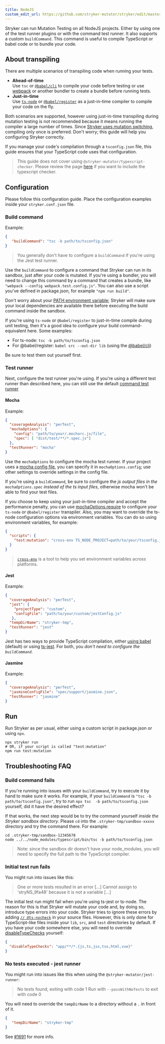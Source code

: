 ```yaml
---
title: NodeJS
custom_edit_url: https://github.com/stryker-mutator/stryker/edit/master/docs/guides/nodejs.md
---
```


Stryker can run Mutation Testing on all NodeJS projects. Either by using one of the test runner plugins or with the command test runner. It also supports a custom `buildCommand`. This command is useful to compile TypeScript or babel code or to bundle your code.

## About transpiling

There are multiple scenarios of transpiling code when running your tests. 

* **Ahead-of-time**  
  Use `tsc` or [`@babel/cli`](https://babeljs.io/docs/en/babel-cli) to compile your code before testing or use [webpack](https://webpack.js.org/api/cli/) or another bundler to create a bundle before running tests. 
* **Just-in-time**  
  Use [`ts-node`](https://www.npmjs.com/package/ts-node) or [`@babel/register`](https://babeljs.io/docs/en/babel-register/) as a just-in-time compiler to compile your code on the fly.

Both scenarios are supported, however using just-in-time transpiling during mutation testing is not recommended because it means running the compiler a large number of times. Since [Stryker uses mutation switching](https://stryker-mutator.io/blog/announcing-stryker-4-mutation-switching), compiling only once is preferred. Don't worry; this guide will help you configuring Stryker correctly.

If you manage your code's compilation through a `tsconfig.json` file, this guide ensures that your TypeScript code uses that configuration.

> This guide does not cover using `@stryker-mutator/typescript-checker`. Please review the page [here](../typescript-checker.md) if you want to include the typescript checker.

## Configuration

Please follow this configuration guide. Place the configuration examples inside your `stryker.conf.json` file.

### Build command

Example:

```json
{
   "buildCommand": "tsc -b path/to/tsconfig.json"
}
```

> You generally don't have to configure a `buildCommand` if you're using the Jest test runner.

Use the `buildCommand` to configure a command that Stryker can run in its sandbox, just after your code is mutated. If you're using a bundler, you will need to change this command by a command that creates a bundle, like `"webpack --config webpack.test.config.js"`. You can also use a script you've defined in package.json, for example `"npm run build"`. 

Don't worry about your [PATH environment variable](https://en.wikipedia.org/wiki/PATH_(variable)); Stryker will make sure your local dependencies are available there before executing the build command inside the sandbox. 

If you're using `ts-node` or `@babel/register` to just-in-time compile during unit testing, then it's a good idea to configure your build command-equivalent here. Some examples:

* For ts-node: `tsc -b path/to/tsconfig.json`
* For @babel/register: `babel src --out-dir lib`
(using the [@babel/cli](https://babeljs.io/docs/en/babel-cli))

Be sure to test them out yourself first.

### Test runner

Next, configure the test runner you're using. If you're using a different test runner than described here, you can still use the default [command test runner](../configuration.md#testrunner-string)

#### Mocha

Example:

```json
{
  "coverageAnalysis": "perTest",
  "mochaOptions": {
    "config": "path/to/your/.mocharc.js/file",
    "spec": [ "dist/test/**/*.spec.js"]
  },
  "testRunner": "mocha"
}
```

Use the `mochaOptions` to configure the mocha test runner. If your project uses a [mocha config file](https://mochajs.org/#-config-path), you can specify it in `mochaOptions.config`; use other settings to override settings in the config file. 

If you're using a `buildCommand`, be sure to configure the _js output files in the `mochaOptions.spec` instead of the ts input files_, otherwise mocha won't be able to find your test files.

If you choose to keep using your just-in-time compiler and accept the performance penalty, you can use [mochaOptions.require](../mocha-runner.md#mochaoptionsrequire-string) to configure your `ts-node` or `@babel/register` transpiler. Also, you may want to override the ts-node configuration options via environment variables. You can do so using environment variables, for example:

```json
{
  "scripts": {
    "test:mutation": "cross-env TS_NODE_PROJECT=path/to/your/tsconfig.json stryker run"
  }
}
```

> [`cross-env`](https://www.npmjs.com/package/cross-env) is a tool to help you set environment variables across platforms.

#### Jest

Example:

```json
{
  "coverageAnalysis": "perTest",
  "jest": {
    "projectType": "custom",
    "configFile": "path/to/your/custom/jestConfig.js"
   },
  "tempDirName": "stryker-tmp",
  "testRunner": "jest"
}
```

Jest has two ways to provide TypeScript compilation, either [using babel](https://jestjs.io/docs/en/getting-started#using-typescript) (default) or using [ts-jest](https://www.npmjs.com/package/ts-jest). For both, you _don't need to configure the `buildCommand`_.

#### Jasmine

Example:

```json
{
  "coverageAnalysis": "perTest",
  "jasmineConfigFile": "spec/support/jasmine.json",
  "testRunner": "jasmine"
}
``` 

## Run

Run Stryker as per usual, either using a custom script in package.json or using `npx`.

```shell
npx stryker run
# OR, if your script is called "test:mutation"
npm run test:mutation 
```

## Troubleshooting FAQ

### Build command fails

If you're running into issues with your `buildCommand`, try to execute it by hand to make sure it works. For example, if your `buildCommand` is `"tsc -b path/to/tsconfig.json"`, try to run `npx tsc  -b path/to/tsconfig.json` yourself, did it have the desired effect?

If that works, the next step would be to try the command yourself _inside the Stryker sandbox directory_. Please `cd` into the `.stryker-tmp/sandbox-xxxxx` directory and try the command there. For example:

```shell
cd .stryker-tmp/sandbox-12345678
node ../../node_modules/typescript/bin/tsc -b path/to/tsconfig.json
```

> Note: since the sandbox dir doesn't have your node_modules, you will need to specify the full path to the TypeScript compiler.

### Initial test run fails 

You might run into issues like this:

> One or more tests resulted in an error
> [...] Cannot assign to 'stryNS_9fa48' because it is not a variable [...]

The initial test run might fail when you're using ts-jest or ts-node. The reason for this is that Stryker will mutate your code and, by doing so, introduce type errors into your code. Stryker tries to ignore these errors by adding [`// @ts-nocheck`](https://devblogs.microsoft.com/typescript/announcing-typescript-3-7/#ts-nocheck-in-typescript-files) in your source files. However, this is only done for TypeScript-like files inside your `lib`, `src`, and `test` directories by default. If you have your code somewhere else, you will need to override [disableTypeChecks](../configuration.md#disabletypechecks-false--string) yourself:

```json
{
  "disableTypeChecks": "app/**/*.{js,ts,jsx,tsx,html,vue}"
}
```

### No tests executed - jest runner

You might run into issues like this when using the `@stryker-mutator/jest-runner`:

> No tests found, exiting with code 1
> Run with `--passWithNoTests` to exit with code 0

You will need to override the `tempDirName` to a directory without a `.` in front of it.

```json
{
   "tempDirName": "stryker-tmp"
}
```

See [#1691](https://github.com/stryker-mutator/stryker/issues/1691) for more info.